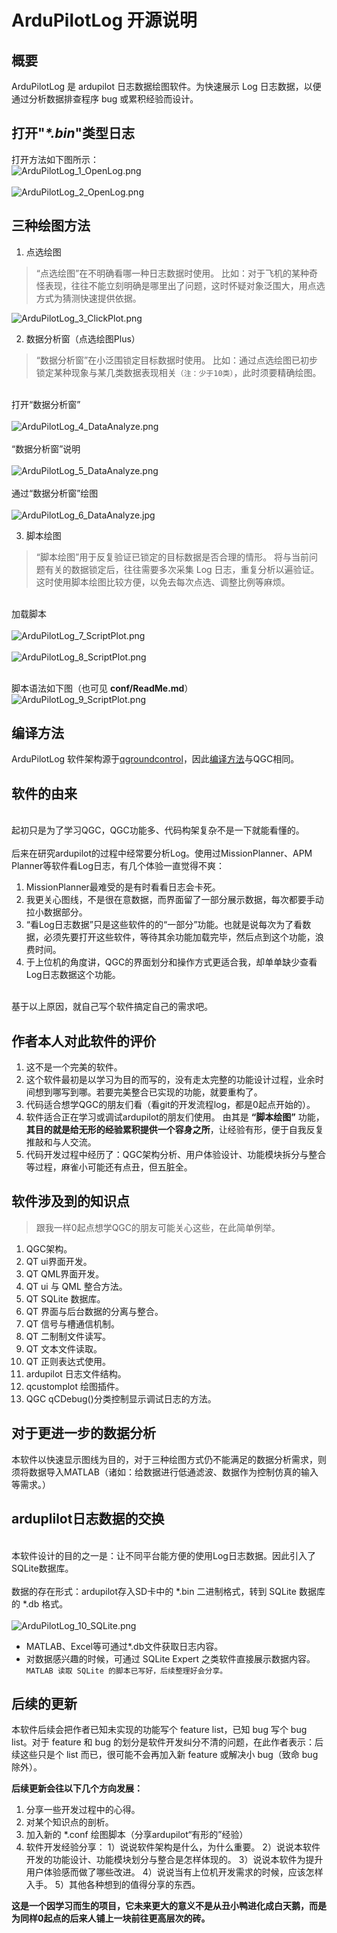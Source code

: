 # ArduPilotLog 开源说明
概要
---
ArduPilotLog 是 ardupilot 日志数据绘图软件。为快速展示 Log 日志数据，以便通过分析数据排查程序 bug 或累积经验而设计。

打开"_\*.bin_"类型日志
---
打开方法如下图所示：
<br/>![ArduPilotLog_1_OpenLog.png](http://qiniu.suwp.fun/ArduPilotLog_1_OpenLog.png)</br>
<br/>![ArduPilotLog_2_OpenLog.png](http://qiniu.suwp.fun/ArduPilotLog_2_OpenLog.png)</br>

三种绘图方法
---
1. 点选绘图
> “点选绘图”在不明确看哪一种日志数据时使用。
> 比如：对于飞机的某种奇怪表现，往往不能立刻明确是哪里出了问题，这时怀疑对象泛围大，用点选方式为猜测快速提供依据。

![ArduPilotLog_3_ClickPlot.png](http://qiniu.suwp.fun/ArduPilotLog_3_ClickPlot.png)

2. 数据分析窗（点选绘图Plus）
> “数据分析窗”在小泛围锁定目标数据时使用。
> 比如：通过点选绘图已初步锁定某种现象与某几类数据表现相关`（注：少于10类）`，此时须要精确绘图。

<br/>打开“数据分析窗”</br>
<br/>![ArduPilotLog_4_DataAnalyze.png](http://qiniu.suwp.fun/ArduPilotLog_4_DataAnalyze.png)</br>
<br/>“数据分析窗”说明</br>
<br/>![ArduPilotLog_5_DataAnalyze.png](http://qiniu.suwp.fun/ArduPilotLog_5_DataAnalyze.png)</br>
<br/>通过“数据分析窗”绘图</br>
<br/>![ArduPilotLog_6_DataAnalyze.jpg](http://qiniu.suwp.fun/ArduPilotLog_6_DataAnalyze.jpg)</br>

3. 脚本绘图
> “脚本绘图”用于反复验证已锁定的目标数据是否合理的情形。
> 将与当前问题有关的数据锁定后，往往需要多次采集 Log 日志，重复分析以遍验证。这时使用脚本绘图比较方便，以免去每次点选、调整比例等麻烦。

<br/>加载脚本</br>
<br/>![ArduPilotLog_7_ScriptPlot.png](http://qiniu.suwp.fun/ArduPilotLog_7_ScriptPlot.png)</br>
<br/>![ArduPilotLog_8_ScriptPlot.png](http://qiniu.suwp.fun/ArduPilotLog_8_ScriptPlot.png)</br>

<br/>脚本语法如下图（也可见 **conf/ReadMe.md**）</br>
![ArduPilotLog_9_ScriptPlot.png](http://qiniu.suwp.fun/ArduPilotLog_9_ScriptPlot.png)

## 编译方法
ArduPilotLog 软件架构源于[qgroundcontrol](https://github.com/mavlink/qgroundcontrol)，因此[编译方法](https://dev.qgroundcontrol.com/en/getting_started/)与QGC相同。

## 软件的由来
<br/>起初只是为了学习QGC，QGC功能多、代码构架复杂不是一下就能看懂的。</br>
<br/>后来在研究ardupilot的过程中经常要分析Log。使用过MissionPlanner、APM Planner等软件看Log日志，有几个体验一直觉得不爽：</br>
1. MissionPlanner最难受的是有时看看日志会卡死。
2. 我更关心图线，不是很在意数据，而界面留了一部分展示数据，每次都要手动拉小数据部分。
3. “看Log日志数据”只是这些软件的的“一部分”功能。也就是说每次为了看数据，必须先要打开这些软件，等待其余功能加载完毕，然后点到这个功能，浪费时间。
4. 于上位机的角度讲，QGC的界面划分和操作方式更适合我，却单单缺少查看Log日志数据这个功能。

<br/>基于以上原因，就自己写个软件搞定自己的需求吧。</br>

## 作者本人对此软件的评价
1. 这不是一个完美的软件。
2. 这个软件最初是以学习为目的而写的，没有走太完整的功能设计过程，业余时间想到哪写到哪。若要完美整合已实现的功能，就要重构了。
3. 代码适合想学QGC的朋友们看（看git的开发流程log，都是0起点开始的）。
4. 软件适合正在学习或调试ardupilot的朋友们使用。
由其是 **“脚本绘图”** 功能，**其目的就是给无形的经验累积提供一个容身之所**，让经验有形，便于自我反复推敲和与人交流。
5. 代码开发过程中经历了：QGC架构分析、用户体验设计、功能模块拆分与整合等过程，麻雀小可能还有点丑，但五脏全。

## 软件涉及到的知识点
> 跟我一样0起点想学QGC的朋友可能关心这些，在此简单例举。
1. QGC架构。
2. QT ui界面开发。
3. QT QML界面开发。
4. QT ui 与 QML 整合方法。
5. QT SQLite 数据库。
6. QT 界面与后台数据的分离与整合。
7. QT 信号与槽通信机制。
8. QT 二制制文件读写。
9. QT 文本文件读取。
10. QT 正则表达式使用。
11. ardupilot 日志文件结构。
12. qcustomplot 绘图插件。
13. QGC qCDebug()分类控制显示调试日志的方法。

## 对于更进一步的数据分析
本软件以快速显示图线为目的，对于三种绘图方式仍不能满足的数据分析需求，则须将数据导入MATLAB（诸如：给数据进行低通滤波、数据作为控制仿真的输入等需求。）

## arduplilot日志数据的交换
<br/>本软件设计的目的之一是：让不同平台能方便的使用Log日志数据。因此引入了SQLite数据库。</br>
<br/>数据的存在形式：ardupilot存入SD卡中的 \*.bin 二进制格式，转到 SQLite 数据库的 \*.db 格式。</br>
<br/>![ArduPilotLog_10_SQLite.png](http://qiniu.suwp.fun/ArduPilotLog_10_SQLite.png)</br>
* MATLAB、Excel等可通过\*.db文件获取日志内容。
* 对数据感兴趣的时候，可通过 SQLite Expert 之类软件直接展示数据内容。
`MATLAB 读取 SQLite 的脚本已写好，后续整理好会分享。`

## 后续的更新
本软件后续会把作者已知未实现的功能写个 feature list，已知 bug 写个 bug list。对于 feature 和 bug 的划分是软件开发纠分不清的问题，在此作者表示：后续这些只是个 list 而已，很可能不会再加入新 feature 或解决小 bug（致命 bug 除外）。

**后续更新会往以下几个方向发展：**
1. 分享一些开发过程中的心得。
2. 对某个知识点的剖析。
3. 加入新的 *.conf 绘图脚本（分享ardupilot“有形的”经验）
4. 软件开发经验分享：
1）说说软件架构是什么，为什么重要。
2）说说本软件开发的功能设计、功能模块划分与整合是怎样体现的。
3）说说本软件为提升用户体验感而做了哪些改进。
4）说说当有上位机开发需求的时候，应该怎样入手。
5）其他各种想到的值得分享的东西。

**这是一个因学习而生的项目，它未来更大的意义不是从丑小鸭进化成白天鹅，而是为同样0起点的后来人铺上一块前往更高层次的砖。**
